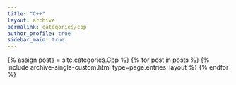 ```yaml
---
title: "C++"
layout: archive
permalink: categories/cpp
author_profile: true
sidebar_main: true
---
```


{% assign posts = site.categories.Cpp %}
{% for post in posts %} {% include archive-single-custom.html type=page.entries_layout %} {% endfor %}